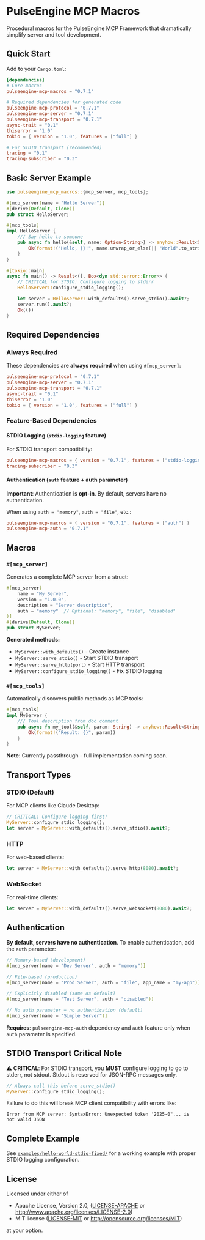 # PulseEngine MCP Macros

Procedural macros for the PulseEngine MCP Framework that dramatically simplify server and tool development.

## Quick Start

Add to your `Cargo.toml`:

```toml
[dependencies]
# Core macros
pulseengine-mcp-macros = "0.7.1"

# Required dependencies for generated code
pulseengine-mcp-protocol = "0.7.1"
pulseengine-mcp-server = "0.7.1"
pulseengine-mcp-transport = "0.7.1"
async-trait = "0.1"
thiserror = "1.0"
tokio = { version = "1.0", features = ["full"] }

# For STDIO transport (recommended)
tracing = "0.1"
tracing-subscriber = "0.3"
```

## Basic Server Example

```rust
use pulseengine_mcp_macros::{mcp_server, mcp_tools};

#[mcp_server(name = "Hello Server")]
#[derive(Default, Clone)]
pub struct HelloServer;

#[mcp_tools]
impl HelloServer {
    /// Say hello to someone
    pub async fn hello(&self, name: Option<String>) -> anyhow::Result<String> {
        Ok(format!("Hello, {}!", name.unwrap_or_else(|| "World".to_string())))
    }
}

#[tokio::main]
async fn main() -> Result<(), Box<dyn std::error::Error>> {
    // CRITICAL for STDIO: Configure logging to stderr
    HelloServer::configure_stdio_logging();

    let server = HelloServer::with_defaults().serve_stdio().await?;
    server.run().await?;
    Ok(())
}
```

## Required Dependencies

### Always Required

These dependencies are **always required** when using `#[mcp_server]`:

```toml
pulseengine-mcp-protocol = "0.7.1"
pulseengine-mcp-server = "0.7.1"
pulseengine-mcp-transport = "0.7.1"
async-trait = "0.1"
thiserror = "1.0"
tokio = { version = "1.0", features = ["full"] }
```

### Feature-Based Dependencies

#### STDIO Logging (`stdio-logging` feature)

For STDIO transport compatibility:

```toml
pulseengine-mcp-macros = { version = "0.7.1", features = ["stdio-logging"] }
tracing-subscriber = "0.3"
```

#### Authentication (`auth` feature + auth parameter)

**Important**: Authentication is **opt-in**. By default, servers have no authentication.

When using `auth = "memory"`, `auth = "file"`, etc.:

```toml
pulseengine-mcp-macros = { version = "0.7.1", features = ["auth"] }
pulseengine-mcp-auth = "0.7.1"
```

## Macros

### `#[mcp_server]`

Generates a complete MCP server from a struct:

```rust
#[mcp_server(
    name = "My Server",
    version = "1.0.0",
    description = "Server description",
    auth = "memory"  // Optional: "memory", "file", "disabled"
)]
#[derive(Default, Clone)]
pub struct MyServer;
```

**Generated methods:**

- `MyServer::with_defaults()` - Create instance
- `MyServer::serve_stdio()` - Start STDIO transport
- `MyServer::serve_http(port)` - Start HTTP transport
- `MyServer::configure_stdio_logging()` - Fix STDIO logging

### `#[mcp_tools]`

Automatically discovers public methods as MCP tools:

```rust
#[mcp_tools]
impl MyServer {
    /// Tool description from doc comment
    pub async fn my_tool(&self, param: String) -> anyhow::Result<String> {
        Ok(format!("Result: {}", param))
    }
}
```

**Note**: Currently passthrough - full implementation coming soon.

## Transport Types

### STDIO (Default)

For MCP clients like Claude Desktop:

```rust
// CRITICAL: Configure logging first!
MyServer::configure_stdio_logging();
let server = MyServer::with_defaults().serve_stdio().await?;
```

### HTTP

For web-based clients:

```rust
let server = MyServer::with_defaults().serve_http(8080).await?;
```

### WebSocket

For real-time clients:

```rust
let server = MyServer::with_defaults().serve_websocket(8080).await?;
```

## Authentication

**By default, servers have no authentication**. To enable authentication, add the `auth` parameter:

```rust
// Memory-based (development)
#[mcp_server(name = "Dev Server", auth = "memory")]

// File-based (production)
#[mcp_server(name = "Prod Server", auth = "file", app_name = "my-app")]

// Explicitly disabled (same as default)
#[mcp_server(name = "Test Server", auth = "disabled")]

// No auth parameter = no authentication (default)
#[mcp_server(name = "Simple Server")]
```

**Requires**: `pulseengine-mcp-auth` dependency and `auth` feature only when `auth` parameter is specified.

## STDIO Transport Critical Note

⚠️ **CRITICAL**: For STDIO transport, you **MUST** configure logging to go to stderr, not stdout. Stdout is reserved for JSON-RPC messages only.

```rust
// Always call this before serve_stdio()
MyServer::configure_stdio_logging();
```

Failure to do this will break MCP client compatibility with errors like:

```
Error from MCP server: SyntaxError: Unexpected token '2025-0"... is not valid JSON
```

## Complete Example

See [`examples/hello-world-stdio-fixed/`](../examples/hello-world-stdio-fixed/) for a working example with proper STDIO logging configuration.

## License

Licensed under either of

- Apache License, Version 2.0, ([LICENSE-APACHE](../LICENSE-APACHE) or http://www.apache.org/licenses/LICENSE-2.0)
- MIT license ([LICENSE-MIT](../LICENSE-MIT) or http://opensource.org/licenses/MIT)

at your option.
